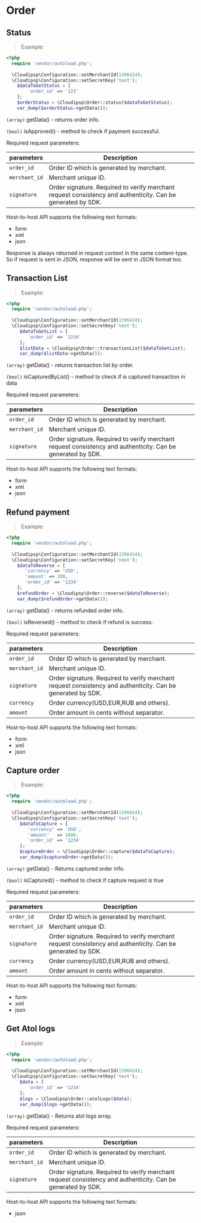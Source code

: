 # Order

## Status

> Example:

```php
<?php
  require 'vendor/autoload.php';
  
  \Cloudipsp\Configuration::setMerchantId(1396424);
  \Cloudipsp\Configuration::setSecretKey('test');
    $dataToGetStatus = [
        'order_id' => '123'
    ];
    $orderStatus = \Cloudipsp\Order::status($dataToGetStatus);
    var_dump($orderStatus->getData());
```        

```(array)``` <span class="green">getData()</span> - returns order info.

```(bool)```  <span class="green">isApproved()</span> - method to check if payment successful.

Required request parameters:

parameters      | Description                                                                                      
----------------|-------------------------------------------------------------------------------------------------------
```order_id```        | Order ID which is generated by merchant.                                                            
```merchant_id```     | Merchant unique ID.                                                                
```signature```       | Order signature. Required to verify merchant request consistency and authenticity. Can be generated by SDK.

Host-to-host API supports the following text formats:

* form
* xml 
* json

Response is always returned in request context in the same content-type. So if request is sent in JSON, response will be sent in JSON format too.

## Transaction List

> Example:

```php
<?php
  require 'vendor/autoload.php';
  
  \Cloudipsp\Configuration::setMerchantId(1396424);
  \Cloudipsp\Configuration::setSecretKey('test');
     $dataToGetList = [
        'order_id' => '1234'
     ];
     $listData = \Cloudipsp\Order::transactionList($dataToGetList);
     var_dump($listData->getData());
```        
```(array)``` <span class="green">getData()</span> - returns transaction list by order.

```(bool)```  <span class="green">isCapturedByList()</span> - method to check if is captured transaction in data

Required request parameters:

parameters      | Description                                                                                      
----------------|-------------------------------------------------------------------------------------------------------
```order_id```        | Order ID which is generated by merchant.                                                            
```merchant_id```     | Merchant unique ID.                                                                
```signature```       | Order signature. Required to verify merchant request consistency and authenticity. Can be generated by SDK.

Host-to-host API supports the following text formats:

* form
* xml 
* json

## Refund payment

> Example:

```php
<?php
  require 'vendor/autoload.php';
  
  \Cloudipsp\Configuration::setMerchantId(1396424);
  \Cloudipsp\Configuration::setSecretKey('test');
    $dataToReverse = [
       'currency' => 'USD',
       'amount' => 100,
       'order_id' => '1234'
    ];
    $refundOrder = \Cloudipsp\Order::reverse($dataToReverse);
    var_dump($refundOrder->getData());
```        
```(array)``` <span class="green">getData()</span> - returns refunded order info.

```(bool)``` <span class="green">isReversed()</span> - method to check if refund is success.

Required request parameters:

parameters      | Description                                                                                      
----------------|-------------------------------------------------------------------------------------------------------
```order_id```        | Order ID which is generated by merchant.                                                            
```merchant_id```     | Merchant unique ID.                                                                
```signature```       | Order signature. Required to verify merchant request consistency and authenticity. Can be generated by SDK.
```currency```     | Order currency(USD,EUR,RUB and others).
```amount```	        | Order amount in cents without separator.

Host-to-host API supports the following text formats:

* form
* xml 
* json

## Capture order

> Example:

```php
<?php
  require 'vendor/autoload.php';
  
  \Cloudipsp\Configuration::setMerchantId(1396424);
  \Cloudipsp\Configuration::setSecretKey('test');
     $dataToCapture = [
        'currency' => 'USD',
        'amount'   => 1000,
        'order_id' => '1234'
     ];
     $captureOrder = \Cloudipsp\Order::capture($dataToCapture);
     var_dump($captureOrder->getData());
```        
```(array)``` <span class="green">getData()</span> - Returns captured order info.

```(bool)``` <span class="green">isCaptured()</span> - method to check if capture request is true

Required request parameters:

parameters      | Description                                                                                      
----------------|-------------------------------------------------------------------------------------------------------
```order_id```        | Order ID which is generated by merchant.                                                            
```merchant_id```     | Merchant unique ID.                                                                
```signature```       | Order signature. Required to verify merchant request consistency and authenticity. Can be generated by SDK.
```currency```     | Order currency(USD,EUR,RUB and others).
```amount```	        | Order amount in cents without separator.

Host-to-host API supports the following text formats:

* form
* xml 
* json

## Get Atol logs

> Example:

```php
<?php
  require 'vendor/autoload.php';
  
  \Cloudipsp\Configuration::setMerchantId(1396424);
  \Cloudipsp\Configuration::setSecretKey('test');
     $data = [
        'order_id' => '1234'
     ];
     $logs = \Cloudipsp\Order::atolLogs($data);
     var_dump($logs->getData());
```        
```(array)``` <span class="green">getData()</span> - Returns atol logs array.

Required request parameters:

parameters      | Description                                                                                      
----------------|-------------------------------------------------------------------------------------------------------
```order_id```        | Order ID which is generated by merchant.                                                            
```merchant_id```     | Merchant unique ID.                                                                
```signature```       | Order signature. Required to verify merchant request consistency and authenticity. Can be generated by SDK.

Host-to-host API supports the following text formats:

* json
